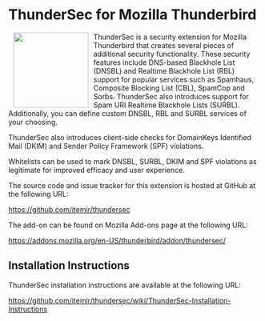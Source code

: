 # ThunderSec for Mozilla Thunderbird

<img src='https://raw.githubusercontent.com/itemir/thundersec/master/chrome/content/images/thundersec.png' align='left' width='150' height='150' hspace='10'>
ThunderSec is a security extension for Mozilla Thunderbird that creates several pieces of additional security functionality. These security features include DNS-based Blackhole List (DNSBL) and Realtime Blackhole List (RBL) support for popular services such as Spamhaus, Composite Blocking List (CBL), SpamCop and Sorbs. ThunderSec also introduces support for Spam URI Realtime Blackhole Lists (SURBL). Additionally, you can define custom DNSBL, RBL and SURBL services of your choosing.

ThunderSec also introduces client-side checks for DomainKeys Identified Mail (DKIM) and Sender Policy Framework (SPF) violations. 

Whitelists can be used to mark DNSBL, SURBL, DKIM and SPF violations as legitimate for improved efficacy and user experience.

The source code and issue tracker for this extension is hosted at GitHub at the following URL:

https://github.com/itemir/thundersec

The add-on can be found on Mozilla Add-ons page at the following URL:

https://addons.mozilla.org/en-US/thunderbird/addon/thundersec/

## Installation Instructions

ThunderSec installation instructions are available at the following URL:

https://github.com/itemir/thundersec/wiki/ThunderSec-Installation-Instructions
